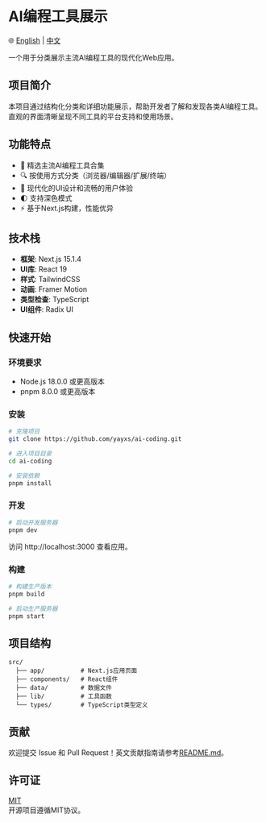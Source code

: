# AI编程工具展示

🌐 [English](README.md) | [中文](README.zh-CN.md)

一个用于分类展示主流AI编程工具的现代化Web应用。

## 项目简介

本项目通过结构化分类和详细功能展示，帮助开发者了解和发现各类AI编程工具。直观的界面清晰呈现不同工具的平台支持和使用场景。

## 功能特点

- 🎯 精选主流AI编程工具合集
- 🔍 按使用方式分类（浏览器/编辑器/扩展/终端）
- 💫 现代化的UI设计和流畅的用户体验
- 🌓 支持深色模式
- ⚡ 基于Next.js构建，性能优异

## 技术栈

- **框架**: Next.js 15.1.4
- **UI库**: React 19
- **样式**: TailwindCSS
- **动画**: Framer Motion
- **类型检查**: TypeScript
- **UI组件**: Radix UI

## 快速开始

### 环境要求

- Node.js 18.0.0 或更高版本
- pnpm 8.0.0 或更高版本

### 安装

```bash
# 克隆项目
git clone https://github.com/yayxs/ai-coding.git

# 进入项目目录
cd ai-coding

# 安装依赖
pnpm install
```

### 开发

```bash
# 启动开发服务器
pnpm dev
```

访问 http://localhost:3000 查看应用。

### 构建

```bash
# 构建生产版本
pnpm build

# 启动生产服务器
pnpm start
```

## 项目结构

```
src/
  ├── app/          # Next.js应用页面
  ├── components/   # React组件
  ├── data/         # 数据文件
  ├── lib/          # 工具函数
  └── types/        # TypeScript类型定义
```

## 贡献

欢迎提交 Issue 和 Pull Request！英文贡献指南请参考[README.md](README.md)。

## 许可证

[MIT](LICENSE)  
开源项目遵循MIT协议。